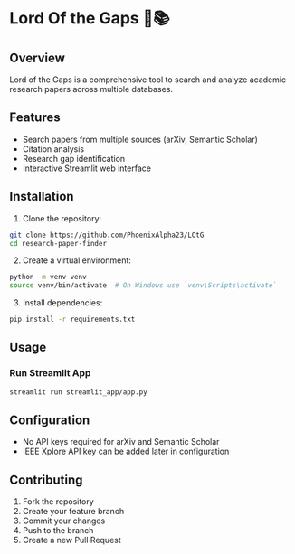 # Lord Of the Gaps 🔬📚

## Overview
Lord of the Gaps is a comprehensive tool to search and analyze academic research papers across multiple databases.

## Features
- Search papers from multiple sources (arXiv, Semantic Scholar)
- Citation analysis
- Research gap identification
- Interactive Streamlit web interface

## Installation

1. Clone the repository:
```bash
git clone https://github.com/PhoenixAlpha23/LOtG
cd research-paper-finder
```

2. Create a virtual environment:
```bash
python -m venv venv
source venv/bin/activate  # On Windows use `venv\Scripts\activate`
```

3. Install dependencies:
```bash
pip install -r requirements.txt
```

## Usage

### Run Streamlit App
```bash
streamlit run streamlit_app/app.py
```

## Configuration
- No API keys required for arXiv and Semantic Scholar
- IEEE Xplore API key can be added later in configuration

## Contributing
1. Fork the repository
2. Create your feature branch
3. Commit your changes
4. Push to the branch
5. Create a new Pull Request
